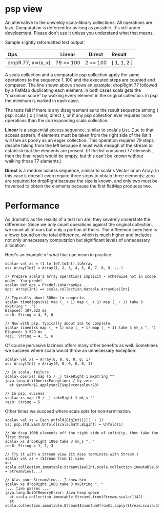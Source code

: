 psp view
========

An alternative to the unwieldy scala-library collections. All operations are
lazy. Computation is deferred for as long as possible. It's still under
development. Please don't use it unless you understand what that means.

Sample slightly reformatted test output:

| Ops                 | Linear    | Direct   | Result      |
| :--                 | :--:      | :--:     | :--         |
| dropR 77, x=>(x, x) | 79 <= 100 | 2 <= 100 | [ 1, 1, 2 ] |

A scala collection and a comparable psp collection apply the same operations
to the sequence 1..100 and the executed steps are counted and compared. The
line shown above shows an example: dropRight 77 followed by a flatMap
duplicating each element. In both cases scala gets the "maximum score" by
walking every element in the original collection. In psp the minimum is walked
in each case.

The tests fail if there is any disagreement as to the result sequence among {
psp, scala } x { linear, direct }, or if any psp collection ever requires more
operations than the corresponding scala collection.

**Linear** is a sequential access sequence, similar to scala's List. Due to
that access pattern, if elements must be taken from the right side of the list
it will fare as poorly as an eager collection. This operation requires 79
steps despite taking from the left because it must walk enough of the stream
to establish that the elements are present. (If the list contained 77
elements, then the final result would be empty, but this can't be known
without walking those 77 elements.)

**Direct** is a random access sequence, similar to scala's Vector or an Array.
In this case it doesn't even require three steps to obtain three elements;
zero are required for dropRight because the size is known, and only two must
be traversed to obtain the elements because the first flatMap produces two.

Performance
===========

As dramatic as the results of a test run are, they severely understate the
difference. Since we only count operations against the original collection, we
count all of ours but only a portion of theirs. The difference seen here is a
lower bound on the total difference, which is much higher and includes not
only unnecessary computation but significant levels of unnecessary allocation.

Here's an example of what that can mean in practice.
```
scala> val xs = (1 to 1e7.toInt).toArray
xs: Array[Int] = Array(1, 2, 3, 4, 5, 6, 7, 8, 9, ...)

// Prepare scala's array operations implicit - otherwise not in scope under -Yno-predef
scala> def ops = Predef.intArrayOps _
ops: Array[Int] => scala.collection.mutable.ArrayOps[Int]

// Typically about 300ms to complete.
scala> timed(ops(xs) map (_ + 1) map (_ + 1) map (_ + 1) take 3 mkString ", ")
Elapsed: 307.322 ms
res0: String = 4, 5, 6

// Now with psp. Typically about 3ms to complete.
scala> timed(xs map (_ + 1) map (_ + 1) map (_ + 1) take 3 mk_s ", ")
Elapsed: 3.529 ms
res1: String = 4, 5, 6
```

Of course pervasive laziness offers many other benefits as well. Sometimes we succeed where scala would throw an unnecessary exception:

```
scala> val xs = Array(0, 0, 0, 0, 0, 1)
xs: Array[Int] = Array(0, 0, 0, 0, 0, 1)

// In scala, failure
scala> ops(xs) map (5 / _) takeRight 1 mkString ""
java.lang.ArithmeticException: / by zero
  at $anonfun$1.apply$mcII$sp(<console>:23)

// In psp, success
scala> xs map (5 / _) takeRight 1 mk_s ""
res0: String = 5
```

Other times we succeed where scala opts for non-termination.

```
scala> val xs = Each.unfold(BigInt(1))(_ + 1)
xs: psp.std.Each.Unfold[scala.math.BigInt] = Unfold(1)

// We drop 1000 elements off the right side of infinity, then take the first three.
scala> xs dropRight 1000 take 3 mk_s ", "
res0: String = 1, 2, 3

// Try it with a Stream view (it does terminate with Stream.)
scala> val xs = (Stream from 1).view
xs: scala.collection.immutable.StreamView[Int,scala.collection.immutable.Stream[Int]] = StreamView(...)

// Alas poor StreamView... I knew him
scala> xs dropRight 1000 take 3 mkString ", "
[... time passes ...]
java.lang.OutOfMemoryError: Java heap space
  at scala.collection.immutable.Stream$.from(Stream.scala:1142)
  at scala.collection.immutable.Stream$$anonfun$from$1.apply(Stream.scala:1142)
```
